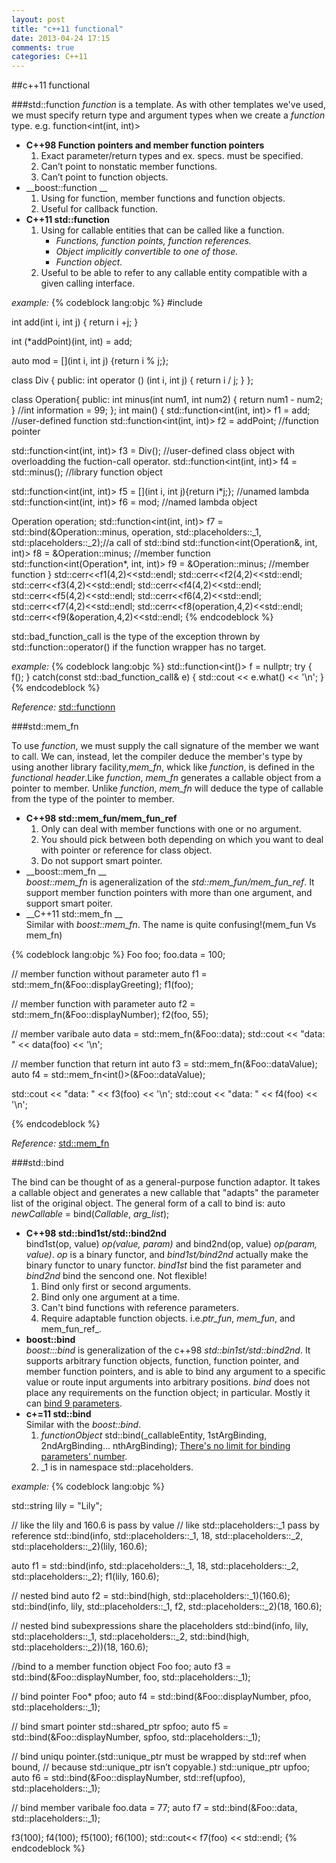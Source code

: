 ```yaml
---
layout: post
title: "c++11 functional"
date: 2013-04-24 17:15
comments: true
categories: C++11
---
```


##c++11 functional

###std::function
  _function_ is a template. As with other templates we've used, we must specify return type and argument types  when we create a _function_ type.
e.g. function<int(int, int)>

* __C++98 Function pointers and member function pointers__
  1. Exact parameter/return types and ex. specs. must be specified.  
  2. Can’t point to nonstatic member functions.  
  3. Can’t point to function objects.  
* __boost::function __
  1. Using for function, member functions and function objects.  
  2. Useful for callback function.
* __C++11 std::function__
  1. Using for callable entities that can be called like a function.
     * _Functions, function points, function references._  
     * _Object  implicitly convertible to one of those._  
     * _Function object._  
  2. Useful to be able to refer to any callable entity compatible with a given calling interface.  

_example:_
{% codeblock lang:objc %}
#include <functional>

int add(int i, int j)
{
  return i +j;
}

int (*addPoint)(int, int) = add;

auto mod = [](int i, int j) {return i % j;};

class Div {
public:
  int operator () (int i, int j) {
    return i / j;
  }
};

class Operation{
public:
   int minus(int num1, int num2) { return num1 - num2; }
   //int information = 99;
};
int main() {
std::function<int(int, int)> f1 = add;                          //user-defined function
std::function<int(int, int)> f2 = addPoint;                     //function pointer

std::function<int(int, int)> f3 = Div();                         //user-defined class object with overloadding the fuction-call operator.
std::function<int(int, int)> f4 = std::minus<int>();             //library function object

std::function<int(int, int)> f5 = [](int i, int j){return i*j;}; //unamed lambda
std::function<int(int, int)> f6 = mod;                           //named lambda object

Operation operation;
std::function<int(int, int)> f7 = std::bind(&Operation::minus,
                                            operation,
                                            std::placeholders::_1,
                                            std::placeholders::_2);//a call of std::bind
std::function<int(Operation&, int, int)> f8 =  &Operation::minus;  //member function
std::function<int(Operation*, int, int)> f9 =  &Operation::minus;  //member function
}
std::cerr<<f1(4,2)<<std::endl;
std::cerr<<f2(4,2)<<std::endl;
std::cerr<<f3(4,2)<<std::endl;
std::cerr<<f4(4,2)<<std::endl;
std::cerr<<f5(4,2)<<std::endl;
std::cerr<<f6(4,2)<<std::endl;
std::cerr<<f7(4,2)<<std::endl;
std::cerr<<f8(operation,4,2)<<std::endl;
std::cerr<<f9(&operation,4,2)<<std::endl;
{% endcodeblock %}

  std::bad_function_call is the type of the exception thrown by std::function::operator() if the function wrapper has no target.

_example:_
{% codeblock lang:objc %}
std::function<int()> f = nullptr;
try {
    f();
} catch(const std::bad_function_call& e) {
    std::cout << e.what() << '\n';
}
{% endcodeblock %}

_Reference:_ [std::functionn]( http://en.cppreference.com/w/cpp/utility/functional/function)

###std::mem_fn

   To use _function_, we must supply the call signature of the member we want to call. We can, instead, let the compiler deduce the member's type
by using another library facility,*mem_fn*, whick like _function_, is defined in the _functional header_.Like _function_, *mem_fn* generates a callable
object from a pointer to member. Unlike _function_, *mem_fn* will deduce the type of callable from the type of the pointer to member.


* __C++98 std::mem_fun/mem_fun_ref__  
  1. Only can deal with member functions with one or no argument.
  2. You should pick between both depending on which you want to deal with pointer or reference for class object.
  3. Do not support smart pointer.
* __boost::mem_fn __  
  _boost::mem_fn_ is ageneralization of the _std::mem_fun/mem_fun_ref_. It support member function pointers with more than one argument, and support 
smart poiter.
* __C++11 std::mem_fn __    
 Similar with _boost::mem_fn_. The name is quite confusing!(mem_fun Vs mem_fn) 

{% codeblock lang:objc %}
Foo foo;
foo.data = 100;

// member function without parameter
auto f1 = std::mem_fn(&Foo::displayGreeting);
f1(foo);

// member function with parameter
auto f2 = std::mem_fn(&Foo::displayNumber);
f2(foo, 55);

// member varibale
auto data = std::mem_fn(&Foo::data);
std::cout << "data: " << data(foo) << '\n';

// member function that return int
auto f3 = std::mem_fn(&Foo::dataValue);
auto f4 = std::mem_fn<int()>(&Foo::dataValue);

std::cout << "data: " << f3(foo) << '\n';
std::cout << "data: " << f4(foo) << '\n';

{% endcodeblock %}

_Reference:_ [std::mem_fn](http://en.cppreference.com/w/cpp/utility/functional/mem_fn)

###std::bind

   The bind can be thought of as a general-purpose function adaptor. It takes a callable object and generates a new callable that "adapts" the
parameter list of the original object. The general form of a call to bind is:
    auto _newCallable_ = bind(_Callable_, _arg_list_);

* __C++98 std::bind1st/std::bind2nd__  
   bind1st(op, value) _op(value, param)_ and bind2nd(op, value) _op(param, value)_. _op_ is a binary functor, and _bind1st/bind2nd_ actually make the
binary functor to unary functor. _bind1st_ bind the fist parameter and _bind2nd_ bind the sencond one. Not flexible!
   1. Bind only first or second arguments.
   2. Bind only one argument at a time.
   3. Can't bind functions with reference parameters.
   4. Require adaptable function objects. i.e._ptr_fun_, _mem_fun_, and mem_fun_ref_.
* __boost::bind__  
   _boost:::bind_ is generalization of the c++98 _std::bin1st/std::bind2nd_. It supports arbitrary function objects, function, function pointer, and 
member function pointers, and is able to bind any argument to a specific value or route input arguments into arbitrary positions. _bind_ does not place
any requirements on the function object; in particular. Mostly it can [bind 9 parameters](http://www.boost.org/doc/libs/1_49_0/boost/bind/placeholders.hpp).
* __c+=11 std::bind__  
    Similar with the _boost::bind_.   
    1. _functionObject_ std::bind(_callableEntity, 1stArgBinding, 2ndArgBinding... nthArgBinding);  [There's no limit for binding parameters' number](http://en.cppreference.com/w/cpp/utility/functional/placeholders).
    2. _1 is in namespace std::placeholders.

_example:_
{% codeblock lang:objc %}

std::string lily = "Lily";

// like the lily and 160.6 is pass by value
// like std::placeholders::_1 pass by reference
std::bind<int>(info, std::placeholders::_1, 18, std::placeholders::_2, std::placeholders::_2)(lily, 160.6);

auto f1 = std::bind(info, std::placeholders::_1, 18, std::placeholders::_2, std::placeholders::_2);
f1(lily, 160.6);

// nested bind
auto f2 = std::bind(high, std::placeholders::_1)(160.6);
std::bind(info, lily,  std::placeholders::_1, f2, std::placeholders::_2)(18, 160.6);

// nested bind subexpressions share the placeholders
std::bind(info, lily,  std::placeholders::_1, std::placeholders::_2, std::bind(high, std::placeholders::_2))(18, 160.6);

//bind to a member function object
Foo foo;
auto f3 = std::bind(&Foo::displayNumber, foo, std::placeholders::_1);

// bind pointer
Foo* pfoo;
auto f4 = std::bind(&Foo::displayNumber, pfoo, std::placeholders::_1);

// bind smart pointer
std::shared_ptr<Foo> spfoo;
auto f5 = std::bind(&Foo::displayNumber, spfoo, std::placeholders::_1);

// bind uniqu pointer.(std::unique_ptr must be wrapped by std::ref when bound,
//                    because std::unique_ptr isn’t copyable.)
std::unique_ptr<Foo> upfoo;
auto f6 = std::bind(&Foo::displayNumber, std::ref(upfoo), std::placeholders::_1);

// bind member varibale
foo.data = 77;
auto f7 = std::bind(&Foo::data, std::placeholders::_1);

f3(100);
f4(100);
f5(100);
f6(100);
std::cout<< f7(foo) << std::endl;
{% endcodeblock %}

